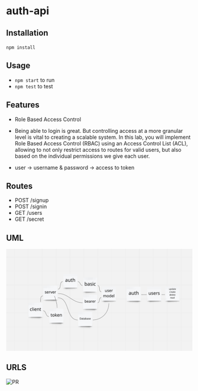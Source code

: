 # auth-api

## Installation
`npm install`

## Usage
- `npm start` to run
- `npm test` to test

## Features
- Role Based Access Control

- Being able to login is great. But controlling access at a more granular level is vital to creating a scalable system. In this lab, you will implement Role Based Access Control (RBAC) using an Access Control List (ACL), allowing to not only restrict access to routes for valid users, but also based on the individual permissions we give each user.

- user -> username & password -> access to token 

## Routes
- POST /signup
- POST /signin
- GET /users
- GET /secret

## UML 
![](lab08.png)

## URLS

![PR](https://github.com/Choij12/basic-express-server/pulls)